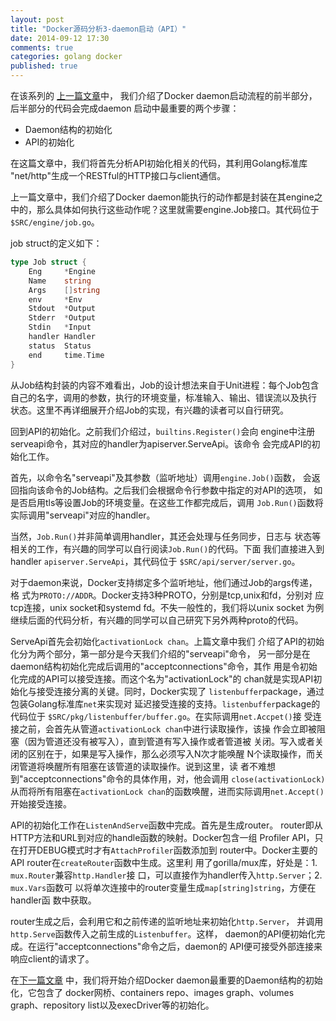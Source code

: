 ```yaml
---
layout: post
title: "Docker源码分析3-daemon启动（API）"
date: 2014-09-12 17:30
comments: true
categories: golang docker
published: true
---
```

在该系列的
[上一篇文章](http://blog.hamobai.com/2014/08/29/docker-analysis-2/)中，
 我们介绍了Docker daemon启动流程的前半部分，后半部分的代码会完成daemon
 启动中最重要的两个步骤：

* Daemon结构的初始化
* API的初始化

在这篇文章中，我们将首先分析API初始化相关的代码，其利用Golang标准库
 "net/http"生成一个RESTful的HTTP接口与client通信。
<!--more-->
上一篇文章中，我们介绍了Docker daemon能执行的动作都是封装在其engine之
 中的，那么具体如何执行这些动作呢？这里就需要engine.Job接口。其代码位于
 ```$SRC/engine/job.go```。

job struct的定义如下：

```go
type Job struct {
	Eng     *Engine
	Name    string
	Args    []string
	env     *Env
	Stdout  *Output
	Stderr  *Output
	Stdin   *Input
	handler Handler
	status  Status
	end     time.Time
}
```
从Job结构封装的内容不难看出，Job的设计想法来自于Unit进程：每个Job包含
自己的名字，调用的参数，执行的环境变量，标准输入、输出、错误流以及执行
状态。这里不再详细展开介绍Job的实现，有兴趣的读者可以自行研究。

回到API的初始化。之前我们介绍过，```builtins.Register()```会向
engine中注册serveapi命令，其对应的handler为apiserver.ServeApi。该命令
会完成API的初始化工作。

首先，以命令名"serveapi"及其参数（监听地址）调用```engine.Job()```函数，
 会返回指向该命令的Job结构。之后我们会根据命令行参数中指定的对API的选项，
 如是否启用tls等设置Job的环境变量。在这些工作都完成后，调用
 ```Job.Run()```函数将实际调用"serveapi"对应的handler。

当然，```Job.Run()```并非简单调用handler，其还会处理与任务同步，日志与
 状态等相关的工作，有兴趣的同学可以自行阅读```Job.Run()```的代码。下面
 我们直接进入到handler ```apiserver.ServeApi```，其代码位于
 ```$SRC/api/server/server.go```。

对于daemon来说，Docker支持绑定多个监听地址，他们通过Job的args传递，格
式为```PROTO://ADDR```。Docker支持3种PROTO，分别是tcp,unix和fd，分别对
应tcp连接，unix socket和systemd fd。不失一般性的，我们将以unix socket
为例继续后面的代码分析，有兴趣的同学可以自己研究下另外两种proto的代码。

ServeApi首先会初始化```activationLock chan```。上篇文章中我们
 介绍了API的初始化分为两个部分，第一部分是今天我们介绍的"serveapi"命令，
 另一部分是在daemon结构初始化完成后调用的"acceptconnections"命令，其作
 用是令初始化完成的API可以接受连接。而这个名为"activationLock"的
 chan就是实现API初始化与接受连接分离的关键。同时，Docker实现了
 ```listenbuffer```package，通过包装Golang标准库```net```来实现对
 延迟接受连接的支持。```listenbuffer```package的代码位于
 ```$SRC/pkg/listenbuffer/buffer.go```。在实际调用```net.Accpet()```接
 受连接之前，会首先从管道```activationLock chan```中进行读取操作，该操
 作会立即被阻塞（因为管道还没有被写入），直到管道有写入操作或者管道被
 关闭。写入或者关闭的区别在于，如果是写入操作，那么必须写入N次才能唤醒
 N个读取操作，而关闭管道将唤醒所有阻塞在该管道的读取操作。说到这里，读
 者不难想到"acceptconnections"命令的具体作用，对，他会调用
 ```close(activationLock)```从而将所有阻塞在```activationLock
 chan```的函数唤醒，进而实际调用```net.Accept()```开始接受连接。

API的初始化工作在```ListenAndServe```函数中完成。首先是生成router。
router即从HTTP方法和URL到对应的handle函数的映射。Docker包含一组
Profiler API，只在打开DEBUG模式时才有```AttachProfiler```函数添加到
router中。Docker主要的API router在```createRouter```函数中生成。这里利
用了gorilla/mux库，好处是：1. ```mux.Router```兼容```http.Handler```接
口，可以直接作为handler传入```http.Server```；2. ```mux.Vars```函数可
以将单次连接中的router变量生成```map[string]string```，方便在handler函
数中获取。

router生成之后，会利用它和之前传递的监听地址来初始化```http.Server```，
并调用```http.Serve```函数传入之前生成的```Listenbuffer```。这样，
daemon的API便初始化完成。在运行"acceptconnections"命令之后，daemon的
API便可接受外部连接来响应client的请求了。

在[下一篇文章](http://blog.hamobai.com/2014/09/20/docker-analysis-4/)
中，我们将开始介绍Docker daemon最重要的Daemon结构的初始化，它包含了
docker网桥、containers repo、images graph、volumes graph、repository
list以及execDriver等的初始化。
